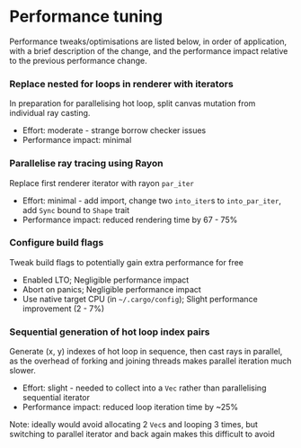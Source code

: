 # Performance tuning

Performance tweaks/optimisations are listed below, in order of application, with a brief description of the change, and the performance impact relative to the previous performance change.

### Replace nested for loops in renderer with iterators
In preparation for parallelising hot loop, split canvas mutation from individual ray casting.

- Effort: moderate - strange borrow checker issues
- Performance impact: minimal

### Parallelise ray tracing using Rayon
Replace first renderer iterator with rayon `par_iter`

- Effort: minimal - add import, change two `into_iter`s to `into_par_iter`, add `Sync` bound to `Shape` trait
- Performance impact: reduced rendering time by 67 - 75%

### Configure build flags
Tweak build flags to potentially gain extra performance for free

- Enabled LTO; Negligible performance impact
- Abort on panics; Negligible performance impact
- Use native target CPU (in `~/.cargo/config`); Slight performance improvement (2 - 7%)

### Sequential generation of hot loop index pairs
Generate (x, y) indexes of hot loop in sequence, then cast rays in parallel, as the overhead of forking and joining threads makes parallel iteration much slower.

- Effort: slight - needed to collect into a `Vec` rather than parallelising sequential iterator
- Performance impact: reduced loop iteration time by ~25%

Note: ideally would avoid allocating 2 `Vec`s and looping 3 times, but switching to parallel iterator and back again makes this difficult to avoid